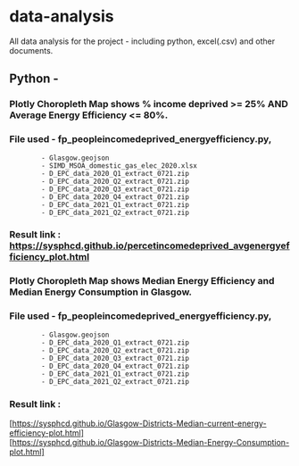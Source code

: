 # data-analysis
All data analysis for the project - including python, excel(.csv) and other documents.

## Python  - 
### Plotly Choropleth Map shows % income deprived >= 25% AND Average Energy Efficiency <= 80%. 
### File used   - fp_peopleincomedeprived_energyefficiency.py, 
            - Glasgow.geojson 
            - SIMD_MSOA_domestic_gas_elec_2020.xlsx
            - D_EPC_data_2020_Q1_extract_0721.zip
            - D_EPC_data_2020_Q2_extract_0721.zip
            - D_EPC_data_2020_Q3_extract_0721.zip
            - D_EPC_data_2020_Q4_extract_0721.zip
            - D_EPC_data_2021_Q1_extract_0721.zip
            - D_EPC_data_2021_Q2_extract_0721.zip 
### Result link : https://sysphcd.github.io/percetincomedeprived_avgenergyefficiency_plot.html


### Plotly Choropleth Map shows Median Energy Efficiency and Median Energy Consumption in Glasgow. 
### File used   - fp_peopleincomedeprived_energyefficiency.py, 
            - Glasgow.geojson 
            - D_EPC_data_2020_Q1_extract_0721.zip
            - D_EPC_data_2020_Q2_extract_0721.zip
            - D_EPC_data_2020_Q3_extract_0721.zip
            - D_EPC_data_2020_Q4_extract_0721.zip
            - D_EPC_data_2021_Q1_extract_0721.zip
            - D_EPC_data_2021_Q2_extract_0721.zip 
### Result link : 
[https://sysphcd.github.io/Glasgow-Districts-Median-current-energy-efficiency-plot.html]  
[https://sysphcd.github.io/Glasgow-Districts-Median-Energy-Consumption-plot.html]
